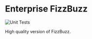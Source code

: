 # Enterprise FizzBuzz

![Unit Tests](https://github.com/algorythm/EnterpriseFizzBuzz/workflows/Run%20FizzBuzz.Library%20Unit%20Tests/badge.svg)

High quality version of FizzBuzz.

